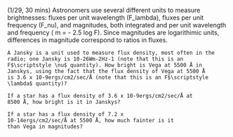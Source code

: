 (1/29, 30 mins) Astronomers use several different units to measure
brightnesses: fluxes per unit wavelength (F_lambda),
fluxes per unit frequency (F_nu), and magnitudes, both
integrated and per unit wavelength and frequency ( m = - 2.5 log F).
Since magnitudes are logarithimic units, differences in magnitude
correspond to ratios in fluxes.

    A Jansky is a unit used to measure flux density, most often in the
    radio; one Jansky is 10-26Wm-2Hz-1 (note that this is an
    F$\scriptstyle \nu$ quantity). How bright is Vega at 5500 Å in
    Janskys, using the fact that the flux density of Vega at 5500 Å
    is 3.6 x 10-9ergs/cm2/sec/Å (note that this is an F$\scriptstyle
    \lambda$ quantity)?

    If a star has a flux density of 3.6 x 10-9ergs/cm2/sec/Å at
    8500 Å, how bright is it in Janskys?

    If a star has a flux density of 7.2 x
    10-14ergs/cm2/sec/Å at 5500 Å, how much fainter is it
    than Vega in magnitudes? 
